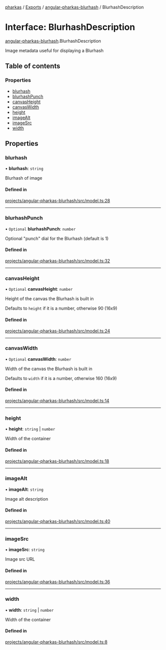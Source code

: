 [pharkas](../README.md) / [Exports](../modules.md) / [angular-pharkas-blurhash](../modules/angular_pharkas_blurhash.md) / BlurhashDescription

# Interface: BlurhashDescription

[angular-pharkas-blurhash](../modules/angular_pharkas_blurhash.md).BlurhashDescription

Image metadata useful for displaying a Blurhash

## Table of contents

### Properties

- [blurhash](angular_pharkas_blurhash.BlurhashDescription.md#blurhash)
- [blurhashPunch](angular_pharkas_blurhash.BlurhashDescription.md#blurhashpunch)
- [canvasHeight](angular_pharkas_blurhash.BlurhashDescription.md#canvasheight)
- [canvasWidth](angular_pharkas_blurhash.BlurhashDescription.md#canvaswidth)
- [height](angular_pharkas_blurhash.BlurhashDescription.md#height)
- [imageAlt](angular_pharkas_blurhash.BlurhashDescription.md#imagealt)
- [imageSrc](angular_pharkas_blurhash.BlurhashDescription.md#imagesrc)
- [width](angular_pharkas_blurhash.BlurhashDescription.md#width)

## Properties

### blurhash

• **blurhash**: `string`

Blurhash of image

#### Defined in

[projects/angular-pharkas-blurhash/src/model.ts:28](https://github.com/WorldMaker/angular-pharkas/blob/e26c269/projects/angular-pharkas-blurhash/src/model.ts#L28)

___

### blurhashPunch

• `Optional` **blurhashPunch**: `number`

Optional "punch" dial for the Blurhash (default is 1)

#### Defined in

[projects/angular-pharkas-blurhash/src/model.ts:32](https://github.com/WorldMaker/angular-pharkas/blob/e26c269/projects/angular-pharkas-blurhash/src/model.ts#L32)

___

### canvasHeight

• `Optional` **canvasHeight**: `number`

Height of the canvas the Blurhash is built in

Defaults to `height` if it is a number, otherwise 90 (16x9)

#### Defined in

[projects/angular-pharkas-blurhash/src/model.ts:24](https://github.com/WorldMaker/angular-pharkas/blob/e26c269/projects/angular-pharkas-blurhash/src/model.ts#L24)

___

### canvasWidth

• `Optional` **canvasWidth**: `number`

Width of the canvas the Blurhash is built in

Defaults to `width` if it is a number, otherwise 160 (16x9)

#### Defined in

[projects/angular-pharkas-blurhash/src/model.ts:14](https://github.com/WorldMaker/angular-pharkas/blob/e26c269/projects/angular-pharkas-blurhash/src/model.ts#L14)

___

### height

• **height**: `string` \| `number`

Width of the container

#### Defined in

[projects/angular-pharkas-blurhash/src/model.ts:18](https://github.com/WorldMaker/angular-pharkas/blob/e26c269/projects/angular-pharkas-blurhash/src/model.ts#L18)

___

### imageAlt

• **imageAlt**: `string`

Image alt description

#### Defined in

[projects/angular-pharkas-blurhash/src/model.ts:40](https://github.com/WorldMaker/angular-pharkas/blob/e26c269/projects/angular-pharkas-blurhash/src/model.ts#L40)

___

### imageSrc

• **imageSrc**: `string`

Image src URL

#### Defined in

[projects/angular-pharkas-blurhash/src/model.ts:36](https://github.com/WorldMaker/angular-pharkas/blob/e26c269/projects/angular-pharkas-blurhash/src/model.ts#L36)

___

### width

• **width**: `string` \| `number`

Width of the container

#### Defined in

[projects/angular-pharkas-blurhash/src/model.ts:8](https://github.com/WorldMaker/angular-pharkas/blob/e26c269/projects/angular-pharkas-blurhash/src/model.ts#L8)
